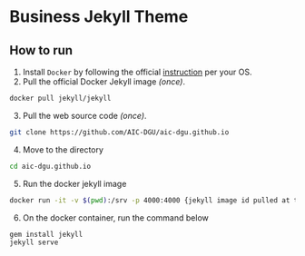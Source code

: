 # Business Jekyll Theme

## How to run

1. Install `Docker` by following the official [instruction](https://docs.docker.com/get-docker/) per your OS.
2. Pull the official Docker Jekyll image <i>(once)</i>.
```bash
docker pull jekyll/jekyll
```
3. Pull the web source code <i>(once)</i>.
```bash
git clone https://github.com/AIC-DGU/aic-dgu.github.io
```

4. Move to the directory
```bash
cd aic-dgu.github.io
```

5. Run the docker jekyll image
```bash
docker run -it -v $(pwd):/srv -p 4000:4000 {jekyll image id pulled at the step 2} /bin/bash
```

6. On the docker container, run the command below
```bash
gem install jekyll
jekyll serve
```
